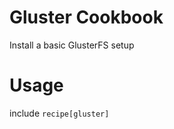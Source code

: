 Gluster Cookbook
==========================

Install a basic GlusterFS setup

Usage
===============

include `recipe[gluster]`

